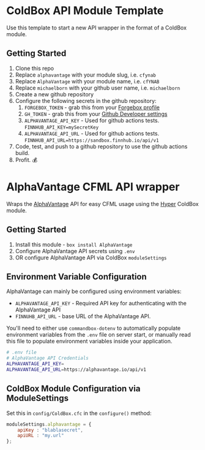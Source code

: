 # ColdBox API Module Template

Use this template to start a new API wrapper in the format of a ColdBox module.

## Getting Started

1. Clone this repo
2. Replace `alphavantage` with your module slug, i.e. `cfynab`
3. Replace `AlphaVantage` with your module name, i.e. `cfYNAB`
4. Replace `michaelborn` with your github user name, i.e. `michaelborn`
5. Create a new github repository
6. Configure the following secrets in the github repository:
   1. `FORGEBOX_TOKEN` - grab this from your [Forgebox profile](https://www.forgebox.io/profile#apitoken)
   2. `GH_TOKEN` - grab this from your [Github Developer settings](https://github.com/settings/tokens)
   3. `ALPHAVANTAGE_API_KEY` - Used for github actions tests. `FINNHUB_API_KEY=mySecretKey`
   4. `ALPHAVANTAGE_API_URL` - Used for github actions tests. `FINNHUB_API_URL=https://sandbox.finnhub.io/api/v1`
7. Code, test, and push to a github repository to use the github actions build.
8. Profit. 💰

# AlphaVantage CFML API wrapper

Wraps the [AlphaVantage](https://alphavantage.io) API for easy CFML usage using the [Hyper](https://github.com/elpete/hyper) ColdBox module.

## Getting Started

1. Install this module - `box install AlphaVantage`
2. Configure AlphaVantage API secrets using `.env`
3. OR configure AlphaVantage API via ColdBox `moduleSettings`

## Environment Variable Configuration

AlphaVantage can mainly be configured using environment variables:

* `ALPHAVANTAGE_API_KEY` - Required API key for authenticating with the AlphaVantage API
* `FINNUHB_API_URL` - base URL of the AlphaVantage API.

You'll need to either use `commandbox-dotenv` to automatically populate environment variables from the `.env` file on server start, or manually read this file to populate environment variables inside your application.

```bash
# .env file
# AlphaVantage API Credentials
ALPHAVANTAGE_API_KEY=
ALPHAVANTAGE_API_URL=https://alphavantage.io/api/v1
```

## ColdBox Module Configuration via ModuleSettings

Set this in `config/ColdBox.cfc` in the `configure()` method:

```js
moduleSettings.alphavantage = {
    apiKey : "blablasecret",
    apiURL : "my.url"
};
```